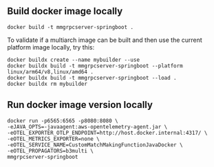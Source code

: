 ## Build docker image locally
```
docker build -t mmgrpcserver-springboot .
```
To validate if a multiarch image can be built and then use the current platform image locally, try this:
```
docker buildx create --name mybuilder --use
docker buildx build -t mmgrpcserver-springboot --platform linux/arm64/v8,linux/amd64 .
docker buildx build -t mmgrpcserver-springboot --load .
docker buildx rm mybuilder
```

## Run docker image version locally
```
docker run -p6565:6565 -p8080:8080 \
-eJAVA_OPTS=-javaagent:aws-opentelemetry-agent.jar \
-eOTEL_EXPORTER_OTLP_ENDPOINT=http://host.docker.internal:4317/ \
-eOTEL_METRICS_EXPORTER=none \
-eOTEL_SERVICE_NAME=CustomMatchMakingFunctionJavaDocker \
-eOTEL_PROPAGATORS=b3multi \
mmgrpcserver-springboot
```